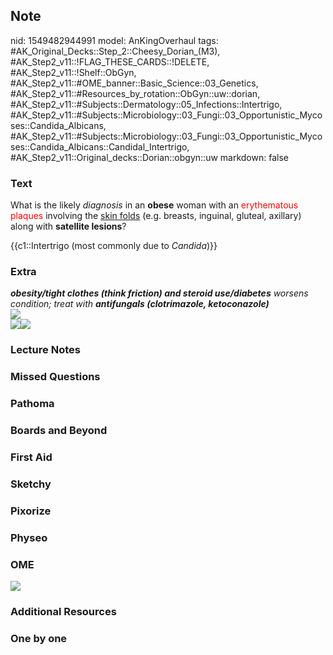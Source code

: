 ## Note
nid: 1549482944991
model: AnKingOverhaul
tags: #AK_Original_Decks::Step_2::Cheesy_Dorian_(M3), #AK_Step2_v11::!FLAG_THESE_CARDS::!DELETE, #AK_Step2_v11::!Shelf::ObGyn, #AK_Step2_v11::#OME_banner::Basic_Science::03_Genetics, #AK_Step2_v11::#Resources_by_rotation::ObGyn::uw::dorian, #AK_Step2_v11::#Subjects::Dermatology::05_Infections::Intertrigo, #AK_Step2_v11::#Subjects::Microbiology::03_Fungi::03_Opportunistic_Mycoses::Candida_Albicans, #AK_Step2_v11::#Subjects::Microbiology::03_Fungi::03_Opportunistic_Mycoses::Candida_Albicans::Candidal_Intertrigo, #AK_Step2_v11::Original_decks::Dorian::obgyn::uw
markdown: false

### Text
What is the likely <i>diagnosis</i> in an <b>obese</b> woman with
an <font color="#FF0000" style="">erythematous</font> <font color=
"#FF0000" style="">plaques</font> involving the <u>skin folds</u>
(e.g. breasts, inguinal, gluteal, axillary) along with <b>satellite
lesions</b>?
<div>
  {{c1::Intertrigo (most commonly due to <i>Candida</i>)}}
</div>

### Extra
<div style="font-style: italic;"></div>
<div>
  <i><b>obesity/tight clothes (think friction) and steroid
  use/diabetes</b> worsens condition; treat with <b>antifungals
  (clotrimazole, ketoconazole)</b></i>
</div>
<div>
  <i><img src="paste-961299580190723.jpg" class="resizer"></i>
</div>
<div>
  <div>
    <i><img src="boo%20(1).png" class="resizer"><img src=
    "paste-3219163887697921.jpg" class="resizer"></i>
  </div>
</div>

### Lecture Notes


### Missed Questions


### Pathoma


### Boards and Beyond


### First Aid


### Sketchy


### Pixorize


### Physeo


### OME
<div class="ome-widget">
  <a href="https://onlinemeded.org/spa/obgyn?ref=anki"><img src=
  "_OME_AnkiFlashcards_Topic_4.png"></a>
</div>

### Additional Resources


### One by one

